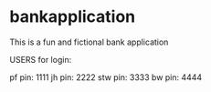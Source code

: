 # bankapplication
This is a fun and fictional bank application

USERS for login:

pf pin: 1111
jh pin: 2222
stw pin: 3333
bw pin: 4444
